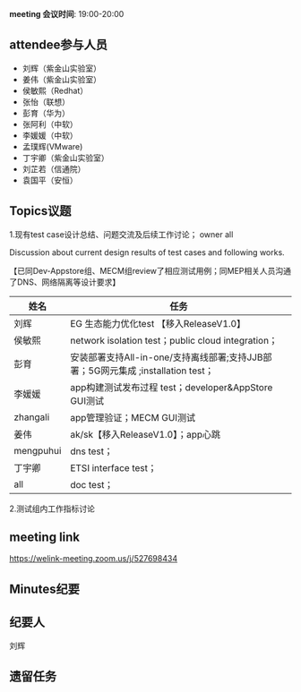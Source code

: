 **meeting 会议时间**: 19:00-20:00

## attendee参与人员
- 刘辉（紫金山实验室）
- 姜伟（紫金山实验室）
- 侯敏熙（Redhat）
- 张怡（联想）
- 彭育（华为）
- 张阿利（中软）
- 李媛媛（中软）
- 孟璞辉(VMware)
- 丁宇卿（紫金山实验室）
- 刘芷若（信通院）
- 袁国平（安恒）

## Topics议题
1.现有test case设计总结、问题交流及后续工作讨论； owner all

Discussion about current design results of test cases and following works.

【已同Dev-Appstore组、MECM组review了相应测试用例；同MEP相关人员沟通了DNS、网络隔离等设计要求】

|姓名|任务|  
|---|---|
|刘辉| EG 生态能力优化test 【移入ReleaseV1.0】 |
|侯敏熙   |network isolation test；public cloud integration；|
|彭育   | 安装部署支持All-in-one/支持离线部署;支持JJB部署；5G网元集成 ;installation test； |
|李媛媛|app构建测试发布过程 test；developer&AppStore GUI测试|
|zhangali|app管理验证；MECM GUI测试|
|姜伟|ak/sk【移入ReleaseV1.0】；app心跳 |
|mengpuhui|dns test；|
|丁宇卿|ETSI interface test；|
|all|doc test；|

2.测试组内工作指标讨论

## meeting link
 https://welink-meeting.zoom.us/j/527698434﻿
## Minutes纪要
## 纪要人
刘辉

## 遗留任务
